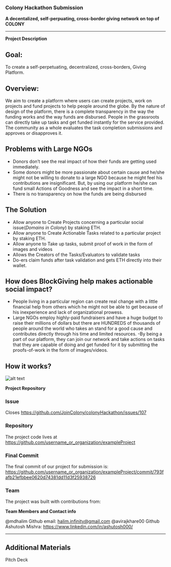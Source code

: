 ### Colony Hackathon Submission
<!-- Fill this out now to RSVP. You can always come back and edit it when info changes. -->
<!-- You *don't* need to delete all the comments like this one since they won't show up in the viewer. -->
<!-- Use your project name as the title of this issue. This is what we’ll call your winning project! -->

**A decentalized, self-perpuating, cross-border giving network on top of COLONY**
<!--(Please also add it above ^^ as the title of this issue)-->

---

**Project Description**
<!--(1-2 sentences about this project. Motivations, goals, functionality -- you name it.)-->

## Goal:
To create a self-perpetuating, decentralized, cross-borders, Giving Platform.

## Overview:

We aim to create a platform where users can create projects, work on projects and fund projects to help people around the globe.
By the nature of design of the platform, there is a complete transparency in the way the funding works and the way funds are disbursed.
People in the grassroots can directly take up tasks and get funded instantly for the service provided.
The community as a whole evaluates the task completion submissions and approves or disapproves it.



## Problems with Large NGOs
* Donors don’t see the real impact of how their funds are getting used immediately. 
* Some donors might be more passionate about certain cause and he/she might not be willing to donate to a large NGO because he might feel his contributions are insignificant. But, by using our platform he/she can fund small Actions of Goodness and see the impact in a short time. 
* There is no transparency on how the funds are being disbursed

## The Solution   
* Allow anyone to Create Projects concerning a particular social issue(_Domains in Colony_) by staking ETH.
* Allow anyone to Create Actionable Tasks related to a particular project by staking ETH.
* Allow anyone to Take up tasks, submit proof of work in the form of images and videos
* Allows the Creators of the Tasks/Evaluators to validate tasks
* Do-ers claim funds after task validation and gets ETH directly into their wallet.
 
## How does BlockGiving help makes actionable social impact? 
- People living in a particular region can create real change with a little financial help from others which he might not be able to get because of his inexperience and lack of organizational prowess.
- Large NGOs employ highly-paid fundraisers and have a huge budget to raise their millions of dollars but there are HUNDREDS of thousands of people around the world who takes an stand for a good cause and contributes directly through his time and limited resources.
-By being a part of our platform, they can join our network and take actions on tasks that they are capable of doing and get funded for it by submitting the proofs-of-work in the form of images/videos.

## How it works?
![alt text](https://raw.githubusercontent.com/mdhalim/blockGiving/master/deck-images/flow.png)



**Project Repository**
<!--Where will you be working on your project? -->
<stealth>



<!--Any additional info you might want to share now:-->


### Issue
Closes https://github.com/JoinColony/colonyHackathon/issues/107

### Repository

The project code lives at https://github.com/username_or_organization/exampleProject

### Final Commit
The final commit of our project for submission is:
https://github.com/username_or_organization/exampleProject/commit/793fafb21efbbee0620d74381dd11d3f25938726

### Team
The project was built with contributions from:

**Team Members and Contact info**
<!--(Where can others reach you during the hackathon? @twitter, @github, email, etc.):-->
@mdhalim Github email: halim.infinity@gmail.com
@avirajkhare00 Github
Ashutosh Mishra: https://www.linkedin.com/in/ashutosh000/

---

## Additional Materials
Pitch Deck
